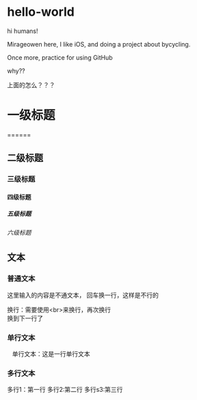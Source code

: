 # hello-world

hi humans!

Mirageowen here, I like iOS, and doing a project about bycycling.

Once more, practice for using GitHub

why??

上面的怎么？？？


# 一级标题
======

## 二级标题


### 三级标题


#### 四级标题


##### 五级标题


###### 六级标题


## 文本
### 普通文本

这里输入的内容是不通文本，
回车换一行，这样是不行的

换行：需要使用\<br>来换行，再次换行<br>
换到下一行了

### 单行文本
    单行文本：这是一行单行文本

### 多行文本
  多行1：第一行
  多行2:第二行
  多行s3:第三行



